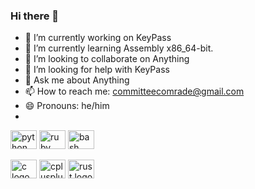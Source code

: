 ### Hi there 👋
- 🔭 I’m currently working on KeyPass
- 🌱 I’m currently learning Assembly x86_64-bit.
- 👯 I’m looking to collaborate on Anything
- 🤔 I’m looking for help with KeyPass
- 💬 Ask me about Anything
- 📫 How to reach me: committeecomrade@gmail.com
- 😄 Pronouns: he/him
- 
<div align="left"> <img src="https://cdn.jsdelivr.net/gh/devicons/devicon/icons/python/python-original.svg" height="30" width="42" alt="python logo" />
<img src="https://cdn.jsdelivr.net/gh/devicons/devicon/icons/ruby/ruby-original.svg" height="30" width="42" alt="ruby logo" />
<img src="https://cdn.jsdelivr.net/gh/devicons/devicon/icons/bash/bash-original.svg" height="30" width="42" alt="bash logo" /></div>
 
 
<img src="https://cdn.jsdelivr.net/gh/devicons/devicon/icons/c/c-original.svg" height="30" width="42" alt="c logo" /> <img src="https://cdn.jsdelivr.net/gh/devicons/devicon/icons/cplusplus/cplusplus-original.svg" height="30" width="42" alt="cplusplus logo" /> <img src="https://cdn.jsdelivr.net/gh/devicons/devicon/icons/rust/rust-plain.svg" height="30" width="42" alt="rust logo" /> 
